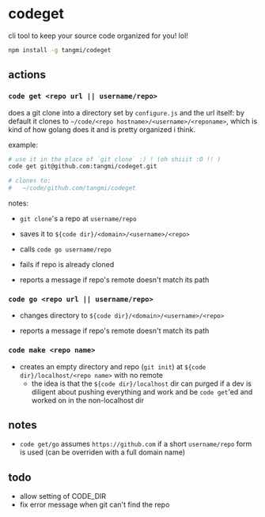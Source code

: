 # codeget

cli tool to keep your source code organized for you! lol!

```sh
npm install -g tangmi/codeget
```

## actions

### `code get <repo url || username/repo>`

does a git clone into a directory set by `configure.js` and the url itself: by default it clones to `~/code/<repo hostname>/<username>/<reponame>`, which is kind of how golang does it and is pretty organized i think.

example:

```sh
# use it in the place of `git clone` :) ! (oh shiiit :O !! )
code get git@github.com:tangmi/codeget.git

# clones to:
#   ~/code/github.com/tangmi/codeget
```

notes:

* `git clone`'s a repo at `username/repo`
* saves it to `${code dir}/<domain>/<username>/<repo>`
* calls `code go username/repo`

* fails if repo is already cloned

* reports a message if repo's remote doesn't match its path

### `code go <repo url || username/repo>`

* changes directory to `${code dir}/<domain>/<username>/<repo>`

* reports a message if repo's remote doesn't match its path

### `code make <repo name>`

* creates an empty directory and repo (`git init`) at `${code dir}/localhost/<repo name>` with no remote
    * the idea is that the `${code dir}/localhost` dir can purged if a dev is diligent about pushing everything and work and be `code get`'ed and worked on in the non-localhost dir

## notes

* `code get/go` assumes `https://github.com` if a short `username/repo` form is used (can be overriden with a full domain name)

## todo

* allow setting of CODE_DIR
* fix error message when git can't find the repo